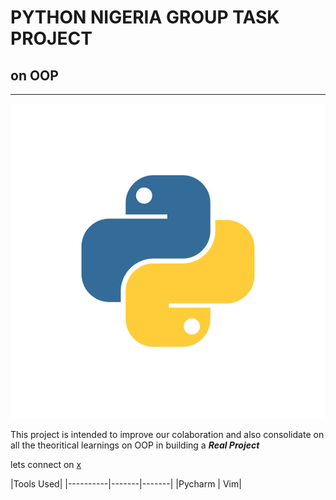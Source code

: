 # PYTHON NIGERIA GROUP TASK PROJECT

## on OOP

___
![python logo](0F18BC38-8FDC-4A04-A425-AB76A00479D8.png) 

This project is intended to improve our colaboration and also consolidate on all the theoritical learnings on OOP in building a *__Real Project__*

lets connect on [x](https://twitter.com/21alul21?s=21&t=hajmNpXlb7o71P1c8IDTUA)

|Tools Used|
|----------|-------|-------|
|Pycharm   | Vim|

